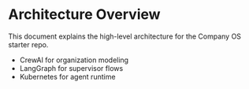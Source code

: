 # Architecture Overview
This document explains the high-level architecture for the Company OS starter repo.
- CrewAI for organization modeling
- LangGraph for supervisor flows
- Kubernetes for agent runtime
